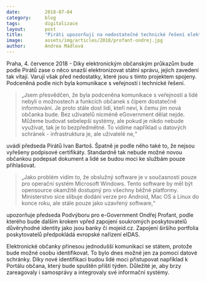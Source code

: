 ```yaml
---
date:         2018-07-04
category:     blog
tags:         digitalizace
layout:       post
title:        "Piráti upozorňují na nedostatečné technické řešení elektronických občanek"
image:        assets/img/articles/2018/profant-ondrej.jpg
author:       Andrea Mádlová
---
```


 

Praha, 4. července 2018 - Díky elektronickým občanským průkazům bude podle Pirátů zase o něco snazší elektronizovat státní správu, jejich zavedení tak vítají. Varují však před nedostatky, které jsou s tímto projektem spojeny. Podceněná podle nich byla komunikace s veřejností i technické řešení.
 
> „Jsem přesvědčen, že byla podceněna komunikace s veřejností a lidé nebyli o možnostech a funkcích občanek s čipem dostatečně informováni. Je proto stále dost lidí, kteří neví, k čemu jim nová občanka bude. Bez uživatelů nicméně eGovernment dělat nejde. Můžeme budovat sebelepší systémy, ale pokud je nikdo nebude využívat, tak je to bezpředmětné. To vidíme například u datových schránek - infrastruktura je, ale uživatelé ne,“ 

uvádí předseda Pirátů Ivan Bartoš. Špatně je podle něho také to, že nejsou vyřešeny podpisové certifikáty. Standardně tak nebude možné novou občankou podepsat dokument a lidé se budou moci ke službám pouze přihlašovat.

> „Jako problém vidím to, že obslužný software je v současnosti pouze pro operační systém Microsoft Windows. Tento software by měl být opensource okamžitě dostupný pro všechny běžné platformy. Ministerstvo sice slibuje dodání verze pro Android, Mac OS a Linux do konce roku, ale stále pouze jako uzavřený software,“ 

upozorňuje předseda Podvýboru pro e-Government Ondřej Profant, podle kterého bude dalším krokem vpřed zapojení soukromých poskytovatelů důvěryhodné identity jako jsou banky či mojeid.cz. Zapojení širšího portfolia poskytovatelů předpokládá evropské nařízení eIDAS.

Elektronické občanky přinesou jednodušší komunikaci se státem, protože bude možné osobu  identifikovat. To bylo dnes možné jen za pomoci datové schránky. Díky nové identifikaci budou lidé moci přistupovat například k Portálu občana, který bude spuštěn příští týden. Důležité je, aby brzy zareagovaly i samosprávy a integrovaly své informační systémy.

